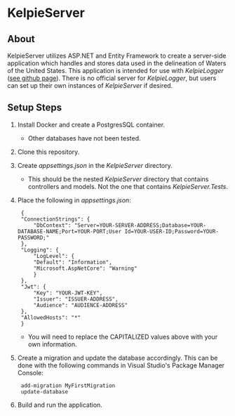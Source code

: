 # KelpieServer

## About

KelpieServer utilizes ASP.NET and Entity Framework to create a server-side application which handles and stores data used in the delineation of Waters of the United States. This application is intended for use with *KelpieLogger* ([see github page](https://github.com/tjamie/KelpieLogger/)). There is no official server for *KelpieLogger*, but users can set up their own instances of *KelpieServer* if desired.

## Setup Steps
1. Install Docker and create a PostgresSQL container.
    - Other databases have not been tested.
1. Clone this repository.
1. Create *appsettings.json* in the *KelpieServer* directory.
    - This should be the nested *KelpieServer* directory that contains controllers and models. Not the one that contains *KelpieServer.Tests*.
1. Place the following in *appsettings.json*:
        
        {
        "ConnectionStrings": {
            "DbContext": "Server=YOUR-SERVER-ADDRESS;Database=YOUR-DATABASE-NAME;Port=YOUR-PORT;User Id=YOUR-USER-ID;Password=YOUR-PASSWORD;"
        },
        "Logging": {
            "LogLevel": {
            "Default": "Information",
            "Microsoft.AspNetCore": "Warning"
            }
        },
        "Jwt": {
            "Key": "YOUR-JWT-KEY",
            "Issuer": "ISSUER-ADDRESS",
            "Audience": "AUDIENCE-ADDRESS"
        },
        "AllowedHosts": "*"
        }
   - You will need to replace the CAPITALIZED values above with your own information.     
1. Create a migration and update the database accordingly. This can be done with the following commands in Visual Studio's Package Manager Console:

        add-migration MyFirstMigration
        update-database
1. Build and run the application.
